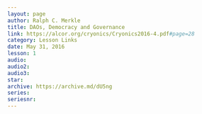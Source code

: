 ```yaml
---
layout: page
author: Ralph C. Merkle
title: DAOs, Democracy and Governance
link: https://alcor.org/cryonics/Cryonics2016-4.pdf#page=28
category: Lesson Links
date: May 31, 2016
lesson: 1
audio: 
audio2: 
audio3: 
star: 
archive: https://archive.md/dU5ng
series: 
seriesnr: 
---
```

